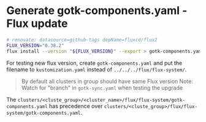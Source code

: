 # Generate gotk-components.yaml - Flux update

```bash
# renovate: datasource=github-tags depName=fluxcd/flux2
FLUX_VERSION="0.38.2"
flux install --version "${FLUX_VERSION}" --export > gotk-components.yaml
```

For testing new flux version, create `gotk-components.yaml` and
put the filename to `kustomization.yaml` instead
of `../../../flux/flux-system/`.

> By default all clusters in group should have same Flux version
> Note: Watch for "branch" in `gotk-sync.yaml` when testing the upgrade

The `clusters/<cluste_group>/<cluster_name>/flux/flux-system/gotk-components.yaml`
has precedence over `clusters/<cluste_group>/flux/flux-system/gotk-components.yaml`.
